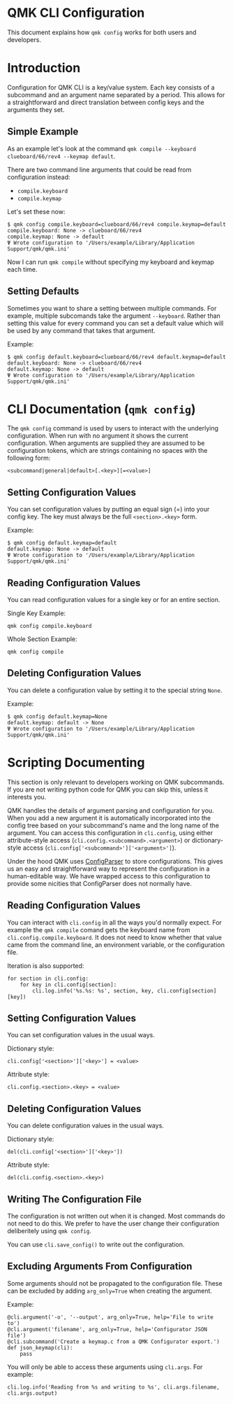 # QMK CLI Configuration

This document explains how `qmk config` works for both users and developers.

# Introduction

Configuration for QMK CLI is a key/value system. Each key consists of a subcommand and an argument name separated by a period. This allows for a straightforward and direct translation between config keys and the arguments they set.

## Simple Example

As an example let's look at the command `qmk compile --keyboard clueboard/66/rev4 --keymap default`.

There are two command line arguments that could be read from configuration instead:

* `compile.keyboard`
* `compile.keymap`

Let's set these now:

```
$ qmk config compile.keyboard=clueboard/66/rev4 compile.keymap=default
compile.keyboard: None -> clueboard/66/rev4
compile.keymap: None -> default
Ψ Wrote configuration to '/Users/example/Library/Application Support/qmk/qmk.ini'
```

Now I can run `qmk compile` without specifying my keyboard and keymap each time.

## Setting Defaults

Sometimes you want to share a setting between multiple commands. For example, multiple subcomands take the argument `--keyboard`. Rather than setting this value for every command you can set a default value which will be used by any command that takes that argument.

Example:

```
$ qmk config default.keyboard=clueboard/66/rev4 default.keymap=default
default.keyboard: None -> clueboard/66/rev4
default.keymap: None -> default
Ψ Wrote configuration to '/Users/example/Library/Application Support/qmk/qmk.ini'
```

# CLI Documentation (`qmk config`)

The `qmk config` command is used by users to interact with the underlying configuration. When run with no argument it shows the current configuration. When arguments are supplied they are assumed to be configuration tokens, which are strings containing no spaces with the following form:

    <subcommand|general|default>[.<key>][=<value>]

## Setting Configuration Values

You can set configuration values by putting an equal sign (=) into your config key. The key must always be the full `<section>.<key>` form.

Example:

```
$ qmk config default.keymap=default
default.keymap: None -> default
Ψ Wrote configuration to '/Users/example/Library/Application Support/qmk/qmk.ini'
```

## Reading Configuration Values

You can read configuration values for a single key or for an entire section.

Single Key Example:

    qmk config compile.keyboard

Whole Section Example:

    qmk config compile

## Deleting Configuration Values

You can delete a configuration value by setting it to the special string `None`.

Example:

```
$ qmk config default.keymap=None
default.keymap: default -> None
Ψ Wrote configuration to '/Users/example/Library/Application Support/qmk/qmk.ini'
```

# Scripting Documenting

This section is only relevant to developers working on QMK subcommands. If you are not writing python code for QMK you can skip this, unless it interests you.

QMK handles the details of argument parsing and configuration for you. When you add a new argument it is automatically incorporated into the config tree based on your subcommand's name and the long name of the argument. You can access this configuration in `cli.config`, using either attribute-style access (`cli.config.<subcommand>.<argument>`) or dictionary-style access (`cli.config['<subcommand>']['<argument>']`).

Under the hood QMK uses [ConfigParser](https://docs.python.org/3/library/configparser.html) to store configurations. This gives us an easy and straightforward way to represent the configuration in a human-editable way. We have wrapped access to this configuration to provide some nicities that ConfigParser does not normally have.

## Reading Configuration Values

You can interact with `cli.config` in all the ways you'd normally expect. For example the `qmk compile` comand gets the keyboard name from `cli.config.compile.keyboard`. It does not need to know whether that value came from the command line, an environment variable, or the configuration file.

Iteration is also supported:

```
for section in cli.config:
    for key in cli.config[section]:
        cli.log.info('%s.%s: %s', section, key, cli.config[section][key])
```

## Setting Configuration Values

You can set configuration values in the usual ways.

Dictionary style:

```
cli.config['<section>']['<key>'] = <value>
```

Attribute style:

```
cli.config.<section>.<key> = <value>
```

## Deleting Configuration Values

You can delete configuration values in the usual ways.

Dictionary style:

```
del(cli.config['<section>']['<key>'])
```

Attribute style:

```
del(cli.config.<section>.<key>)
```

## Writing The Configuration File

The configuration is not written out when it is changed. Most commands do not need to do this. We prefer to have the user change their configuration deliberitely using `qmk config`.

You can use `cli.save_config()` to write out the configuration.

## Excluding Arguments From Configuration

Some arguments should not be propagated to the configuration file. These can be excluded by adding `arg_only=True` when creating the argument.

Example:

```
@cli.argument('-o', '--output', arg_only=True, help='File to write to')
@cli.argument('filename', arg_only=True, help='Configurator JSON file')
@cli.subcommand('Create a keymap.c from a QMK Configurator export.')
def json_keymap(cli):
    pass
```

You will only be able to access these arguments using `cli.args`. For example:

```
cli.log.info('Reading from %s and writing to %s', cli.args.filename, cli.args.output)
```
